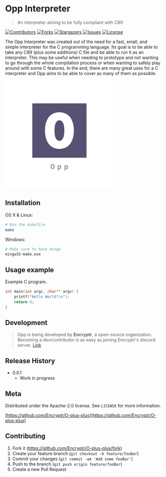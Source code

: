 # Opp Interpreter
> An interpreter aiming to be fully compliant with C89

[![Contributors][contributors-shield]][contributors-url]
[![Forks][forks-shield]][forks-url]
[![Stargazers][stars-shield]][stars-url]
[![Issues][issues-shield]][issues-url]
[![License][license-shield]][license-url]

The Opp Interpreter was created out of the need for a fast, small, and simple interpreter for the C programming language. Its goal is to be able to take any C89 (plus some additions) C file and be able to run it as an interpreter. This may be useful when needing to prototype and not wanting to go through the whole compilation process or when wanting to safely play around with some C features. In the end, there are many great uses for a C interpreter and Opp aims to be able to cover as many of them as possible.

<img src="logo.png" width="350" height="350"/>

## Installation

OS X & Linux:

```sh
# Run the makefile
make
```

Windows:

```sh
# Make sure to have mingw
mingw32-make.exe 
```

## Usage example

Example C program.

```c
int main(int argc, char** argv) {
	printf("Hello World!\n");
	return 0;
}
```

## Development
> Opp is being developed by **Encryptr**, a open-source organization. Becoming a dev/contributor is as easy as joining Encryptr's discord server. [Link](https://discord.gg/8tcf6sJ5Gq)

## Release History
* 0.0.1
    * Work in progress

## Meta

Distributed under the Apache-2.0 license. See ``LICENSE`` for more information.

[https://github.com/Encryptr/O-plus-plus](https://github.com/Encryptr/O-plus-plus)

## Contributing

1. Fork it (<https://github.com/Encryptr/O-plus-plus/fork>)
2. Create your feature branch (`git checkout -b feature/fooBar`)
3. Commit your changes (`git commit -am 'Add some fooBar'`)
4. Push to the branch (`git push origin feature/fooBar`)
5. Create a new Pull Request

<!-- Markdown link & img dfn's -->
[wiki]: https://github.com/Encryptr/O-plus-plus/wiki
[contributors-shield]: https://img.shields.io/github/contributors/Encryptr/O-plus-plus.svg?style=flat-square
[contributors-url]: https://github.com/Encryptr/O-plus-plus/graphs/contributors

[forks-shield]: https://img.shields.io/github/forks/Encryptr/O-plus-plus.svg?style=flat-square
[forks-url]: https://github.com/Encryptr/O-plus-plus/network/members

[stars-shield]: https://img.shields.io/github/stars/Encryptr/O-plus-plus.svg?style=flat-square
[stars-url]: https://github.com/Encryptr/O-plus-plus/stargazers

[issues-shield]: https://img.shields.io/github/issues/Encryptr/O-plus-plus.svg?style=flat-square
[issues-url]: https://github.com/Encryptr/O-plus-plus/issues

[license-shield]: https://img.shields.io/github/license/Encryptr/O-plus-plus.svg?style=flat-square
[license-url]: https://github.com/Encryptr/O-plus-plus/blob/master/LICENSE.txt


